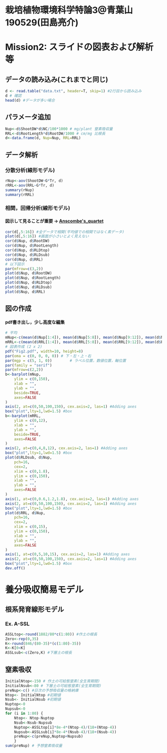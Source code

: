 栽培植物環境科学特論3@青葉山190529(田島亮介)  
==============  
  
# Mission2: スライドの図表および解析等  
##  データの読み込み(これまでと同じ)  
```R  
d <- read.table("data.txt", header=T, skip=1) #2行目から読み込み
d # 確認  
head(d) #データが多い場合  
```  

## パラメータ追加  
```R  
Nup<-d$ShootDW*d$NC/100*1000 # mg/plant 窒素吸収量  
RRL<-d$RootLength*d$RootDW/1000 # cm/mg 比根長
d<-data.frame(d, Nup=Nup, RRL=RRL)  
```  
  
## データ解析  
### 分散分析(線形モデル)  
```R  
rNup<-aov(ShootDW~G*Tr, d)  
rRRL<-aov(RRL~G*Tr, d)  
summary(rNup)  
summary(rRRL)  
```  

### 相関，回帰分析(線形モデル)  
#### 図示して見ることが重要 -> [Anscombe's_quartet](https://en.wikipedia.org/wiki/Anscombe%27s_quartet)  

```R  
cor(d[,5:16]) #全データで相関(平均値での相関ではなく素データ)
plot(d[,5:16]) #画面が小さいとよく見えない
cor(d$Nup, d$RootDW)
cor(d$Nup, d$RootLength)
cor(d$Nup, d$RLDtop)
cor(d$Nup, d$RLDsub)
cor(d$Nup, d$RRL)
# 以下図示
par(mfrow=c(3,2))  
plot(d$Nup, d$RootDW)
plot(d$Nup, d$RootLength)
plot(d$Nup, d$RLDtop)
plot(d$Nup, d$RLDsub)
plot(d$Nup, d$RRL)
```  

## 図の作成  
#### pdf書き出し，少し高度な編集  
  
```R  
# 平均
mNup<-c(mean(d$Nup[1:4]), mean(d$Nup[5:8]), mean(d$Nup[9:12]), mean(d$Nup[13:16]))  
mRRL<-c(mean(d$RRL[1:4]), mean(d$RRL[5:8]), mean(d$RRL[9:12]), mean(d$RRL[13:16]))  
# 図表作成 (2 x 2)  
pdf("Fig2.pdf", width=10, height=8)  
par(oma = c(0, 0, 0, 0)) # 下・左・上・右  
par(mgp = c(5, 1, 0))        # ラベル位置，数値位置，軸位置
par(family = "serif")  
par(mfrow=c(2,2))  
b<-barplot(mNup,
    ylim = c(0,150),
    xlab = "",
    ylab = "",
    beside=TRUE,
    axes=FALSE
)  
axis(2, at=c(0,50,100,150), cex.axis=2, las=1) #Adding axes
box("plot",lty=1,lwd=1.5) #box
b<-barplot(mRRL,
    ylim = c(0,12),
    xlab = "",
    ylab = "",
    beside=TRUE,
    axes=FALSE
)  
axis(2, at=c(0,4,8,12), cex.axis=2, las=1) #Adding axes
box("plot",lty=1,lwd=1.5) #box
plot(d$RLDsub, d$Nup,
    pch=16,
    cex=2,
    xlim = c(0,1.8),
    ylim = c(0,150),
    xlab = "",
    ylab = "",
    axes=FALSE
)  
axis(1, at=c(0,0.6,1.2,1.8), cex.axis=2, las=1) #Adding axes
axis(2, at=c(0,50,100,150), cex.axis=2, las=1) #Adding axes
box("plot",lty=1,lwd=1.5) #box
plot(d$RRL, d$Nup,  
    pch=16,
    cex=2,
    xlim = c(0,15),
    ylim = c(0,150),
    xlab = "",
    ylab = "",
    axes=FALSE
)
axis(1, at=c(0,5,10,15), cex.axis=2, las=1) #Adding axes
axis(2, at=c(0,50,100,150), cex.axis=2, las=1) #Adding axes
box("plot",lty=1,lwd=1.5) #box
dev.off()  
```  
  
  
  
# 養分吸収簡易モデル  
## 根系発育線形モデル  
### Ex. A-SSL
```R  
ASSLtop<-round(1882/80*c(1:80)) #作土の根長
Zero<-rep(0,35)
K<-round(846/(80-35)*(c(1:80)-35))
K<-K[0<K]
ASSLsub<-c(Zero,K) #下層土の根長
```  

## 窒素吸収
```R  
InitialNtop<-150 # 作土の可給態窒素(全生育期間)  
InitialNsub<-80 # 下層土の可給態窒素(全生育期間)  
preNup<-c() #日次の予想吸収量の格納庫  
Ntop<- InitialNtop #初期値  
Nsub<- InitialNsub #初期値  
Nuptop<-0
Nupsub<-0
for (i in 1:80) {
    Ntop<- Ntop-Nuptop
    Nsub<-Nsub-Nupsub
    Nuptop<-ASSLtop[i]*8e-4*(Ntop-4)/(18+(Ntop-4))
    Nupsub<-ASSLsub[i]*8e-4*(Nsub-4)/(18+(Nsub-4))
    preNup<-c(preNup,Nuptop+Nupsub)
    }
sum(preNup) # 予想窒素吸収量  
```  

